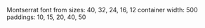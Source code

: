 Montserrat font from <link href="https://fonts.googleapis.com/css?family=Montserrat" rel="stylesheet">
sizes: 40, 32, 24, 16, 12
container width: 500
paddings: 10, 15, 20, 40, 50
